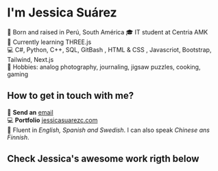 # I'm Jessica Suárez

👩 Born and raised in Perú, South América 
🎓 IT student at Centria AMK  
🚀 Currently learning THREE.js  
💻 C#,  Python, C++, SQL, GitBash , HTML & CSS , Javascriot, Bootstrap, Tailwind, Next.js  
💬 Hobbies: analog photography, journaling, jigsaw puzzles, cooking, gaming  

## How to get in touch with me?

📧 **Send an** [email](mailto:suarez.jessica1992@gmail.com)  
💻 **Portfolio** [jessicasuarezc.com](http://jessicasuarezc.com/)  
💬 Fluent in _English, Spanish and Swedish_. I can also speak _Chinese ans Finnish_.  

## Check Jessica's **awesome** work **rigth below**
